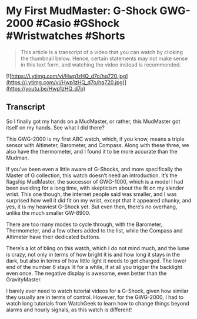 # My First MudMaster: G-Shock GWG-2000 #Casio #GShock #Wristwatches #Shorts

> This article is a transcript of a video that you can watch by clicking the thumbnail below. Hence, certain statements may not make sense in this text form, and watching the video instead is recommended.

[![https://i.ytimg.com/vi/Hwp1zHQ_d7o/hq720.jpg](https://i.ytimg.com/vi/Hwp1zHQ_d7o/hq720.jpg)](https://youtu.be/Hwp1zHQ_d7o)

## Transcript

So I finally got my hands on a MudMaster, or rather, this MudMaster got itself on my hands. See what I did there?

This GWG-2000 is my first ABC watch, which, if you know, means a triple sensor with Altimeter, Barometer, and Compass. Along with these three, we also have the thermometer, and I found it to be more accurate than the Mudman.

If you’ve been even a little aware of G-Shocks, and more specifically the Master of G collection, this watch doesn’t need an introduction. It’s the flagship MudMaster, the successor of GWG-1000, which is a model I had been avoiding for a long time, with skepticism about the fit on my slender wrist. This one though, the internet people said was smaller, and I was surprised how well it did fit on my wrist, except that it appeared chunky, and yes, it is my heaviest G-Shock yet. But even then, there’s no overhang, unlike the much smaller GW-6900.

There are too many modes to cycle through, with the Barometer, Thermometer, and a few others added to the list, while the Compass and Altimeter have their dedicated buttons.

There’s a lot of bling on this watch, which I do not mind much, and the lume is crazy, not only in terms of how bright it is and how long it stays in the dark, but also in terms of how little light it needs to get charged. The lower end of the number 6 stays lit for a while, if at all you trigger the backlight even once. The negative display is awesome, even better than the GravityMaster.

I barely ever need to watch tutorial videos for a G-Shock, given how similar they usually are in terms of control. However, for the GWG-2000, I had to watch long tutorials from WatchGeek to learn how to change things beyond alarms and hourly signals, as this watch is different!
